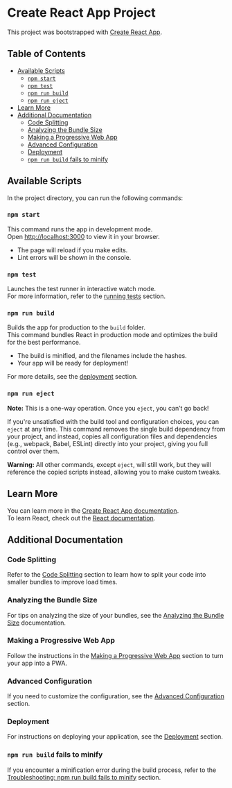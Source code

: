 # Create React App Project

This project was bootstrapped with [Create React App](https://github.com/facebook/create-react-app).

## Table of Contents
- [Available Scripts](#available-scripts)
  - [`npm start`](#npm-start)
  - [`npm test`](#npm-test)
  - [`npm run build`](#npm-run-build)
  - [`npm run eject`](#npm-run-eject)
- [Learn More](#learn-more)
- [Additional Documentation](#additional-documentation)
  - [Code Splitting](#code-splitting)
  - [Analyzing the Bundle Size](#analyzing-the-bundle-size)
  - [Making a Progressive Web App](#making-a-progressive-web-app)
  - [Advanced Configuration](#advanced-configuration)
  - [Deployment](#deployment)
  - [`npm run build` fails to minify](#npm-run-build-fails-to-minify)

## Available Scripts

In the project directory, you can run the following commands:

### `npm start`

This command runs the app in development mode.  
Open [http://localhost:3000](http://localhost:3000) to view it in your browser.

- The page will reload if you make edits.
- Lint errors will be shown in the console.

### `npm test`

Launches the test runner in interactive watch mode.  
For more information, refer to the [running tests](https://facebook.github.io/create-react-app/docs/running-tests) section.

### `npm run build`

Builds the app for production to the `build` folder.  
This command bundles React in production mode and optimizes the build for the best performance.

- The build is minified, and the filenames include the hashes.
- Your app will be ready for deployment!

For more details, see the [deployment](https://facebook.github.io/create-react-app/docs/deployment) section.

### `npm run eject`

**Note:** This is a one-way operation. Once you `eject`, you can’t go back!

If you're unsatisfied with the build tool and configuration choices, you can `eject` at any time. This command removes the single build dependency from your project, and instead, copies all configuration files and dependencies (e.g., webpack, Babel, ESLint) directly into your project, giving you full control over them.

**Warning:** All other commands, except `eject`, will still work, but they will reference the copied scripts instead, allowing you to make custom tweaks.

## Learn More

You can learn more in the [Create React App documentation](https://facebook.github.io/create-react-app/docs/getting-started).  
To learn React, check out the [React documentation](https://reactjs.org/).

## Additional Documentation

### Code Splitting

Refer to the [Code Splitting](https://facebook.github.io/create-react-app/docs/code-splitting) section to learn how to split your code into smaller bundles to improve load times.

### Analyzing the Bundle Size

For tips on analyzing the size of your bundles, see the [Analyzing the Bundle Size](https://facebook.github.io/create-react-app/docs/analyzing-the-bundle-size) documentation.

### Making a Progressive Web App

Follow the instructions in the [Making a Progressive Web App](https://facebook.github.io/create-react-app/docs/making-a-progressive-web-app) section to turn your app into a PWA.

### Advanced Configuration

If you need to customize the configuration, see the [Advanced Configuration](https://facebook.github.io/create-react-app/docs/advanced-configuration) section.

### Deployment

For instructions on deploying your application, see the [Deployment](https://facebook.github.io/create-react-app/docs/deployment) section.

### `npm run build` fails to minify

If you encounter a minification error during the build process, refer to the [Troubleshooting: npm run build fails to minify](https://facebook.github.io/create-react-app/docs/troubleshooting#npm-run-build-fails-to-minify) section.

